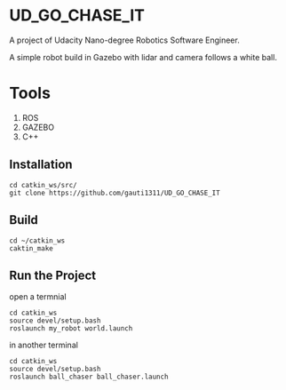 # UD_GO_CHASE_IT

A project of Udacity Nano-degree Robotics Software Engineer. 

A simple robot build in Gazebo with lidar and camera follows a white ball. 

# Tools 
1. ROS
2. GAZEBO
3. C++ 

## Installation
```
cd catkin_ws/src/
git clone https://github.com/gauti1311/UD_GO_CHASE_IT
```
## Build
```
cd ~/catkin_ws
caktin_make
```
## Run the Project
open a termnial
```
cd catkin_ws
source devel/setup.bash
roslaunch my_robot world.launch
```
in another terminal 
```
cd catkin_ws
source devel/setup.bash
roslaunch ball_chaser ball_chaser.launch
```

